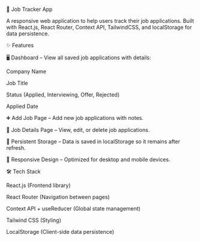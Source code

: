 📌 Job Tracker App

A responsive web application to help users track their job applications.
Built with React.js, React Router, Context API, TailwindCSS, and localStorage for data persistence.

✨ Features

🖥️ Dashboard – View all saved job applications with details:

Company Name

Job Title

Status (Applied, Interviewing, Offer, Rejected)

Applied Date

➕ Add Job Page – Add new job applications with notes.

📄 Job Details Page – View, edit, or delete job applications.

💾 Persistent Storage – Data is saved in localStorage so it remains after refresh.

📱 Responsive Design – Optimized for desktop and mobile devices.

🛠️ Tech Stack

React.js (Frontend library)

React Router (Navigation between pages)

Context API + useReducer (Global state management)

Tailwind CSS (Styling)

LocalStorage (Client-side data persistence)